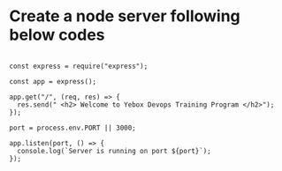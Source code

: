 # Create a node server following below codes

```node

const express = require("express");

const app = express();

app.get("/", (req, res) => {
  res.send(" <h2> Welcome to Yebox Devops Training Program </h2>");
});

port = process.env.PORT || 3000;

app.listen(port, () => {
  console.log(`Server is running on port ${port}`);
});


```
